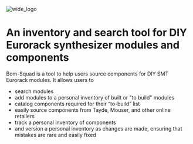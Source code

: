 ![wide_logo](https://user-images.githubusercontent.com/10040486/147892285-e1b955cf-0916-4c57-92c5-ba0a21d1e6ba.png)

# An inventory and search tool for DIY Eurorack synthesizer modules and components

Bom-Squad is a tool to help users source components for DIY SMT Eurorack modules. It allows users to 
-	search modules 
-	add modules to a personal inventory of built or "to build" modules
-	catalog components required for their “to-build” list
-	easily source components from Tayde, Mouser, and other online retailers
-	track a personal inventory of components
-	and version a personal inventory as changes are made, ensuring that mistakes are rare and easily fixed
 
